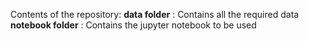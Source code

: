 Contents of the repository:
**data folder** : Contains all the required data
**notebook folder** : Contains the jupyter notebook to be used
